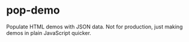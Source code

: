 # pop-demo
Populate HTML demos with JSON data. Not for production, just making demos in plain JavaScript quicker.
